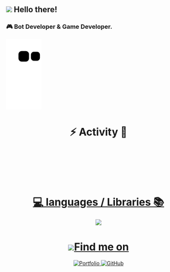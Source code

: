 ## <img src="https://cdn.discordapp.com/emojis/814371796731953192.gif?size=96&quality=lossless" width="30px"/>   Hello there! 

###  🎮 Bot Developer & Game Developer. 

 ![Snake animation](https://github.com/JVtristaoAC/JVtristaoAC/blob/output/github-contribution-grid-snake.svg)
  <br>
<div align='center'>
 <h1> ⚡ Activity 📆</h1>
  <a href="https://github.com/ahmeds-khalid">
  <p><img src="https://github-readme-stats.vercel.app/api?username=ahmeds-khalid&amp;theme=blue_navy&amp;hide_border=false&amp;include_all_commits=false&amp;count_private=false" alt=""><br><br>
<img src="https://github-readme-streak-stats.herokuapp.com/?user=ahmeds-khalid&amp;theme=blue_navy&amp;hide_border=false" alt=""><br><br>
<img src="https://github-readme-stats.vercel.app/api/top-langs/?username=ahmeds-khalid&amp;theme=blue_navy&amp;hide_border=false&amp;include_all_commits=false&amp;count_private=false&amp;layout=compact" alt=""></p>
</div>

<div align='center'>
 <h1> 💻 languages / Libraries 📚 </h1>

<p align="center">
    <img src="https://skillicons.dev/icons?i=py,godot,html,css,js,flutter,dart,discord,bots,ps,pr,vscode&perline=6"/>
</p>

<div align='center'>
 <h1><img src="https://cdn.discordapp.com/emojis/1003350442866118768.gif?size=96&quality=lossless" width="30px"/>Find me on </h1>

<p><img src="https://img.shields.io/badge/Portfolio-%23000000.svg?style=for-the-badge&amp;logo=firefox&amp;logoColor=#FF7139" alt="Portfolio"> <img src="https://img.shields.io/badge/github-%23121011.svg?style=for-the-badge&amp;logo=github&amp;logoColor=white" alt="GitHub"></p>
